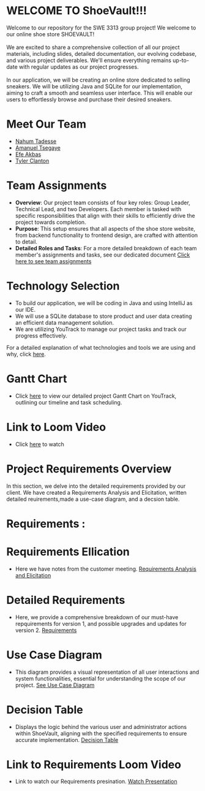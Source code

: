 # WELCOME TO ShoeVault!!!
Welcome to our repository for the SWE 3313 group project! We welcome to our online shoe store SHOEVAULT!<br><br>We are excited to share a comprehensive collection of all our project materials, including slides, detailed documentation, our evolving codebase, and various project deliverables. We'll ensure everything remains up-to-date with regular updates as our project progresses.<br><br>In our application, we will be creating an online store dedicated to selling sneakers. We will be utilizing Java and SQLite for our implementation, aiming to craft a smooth and seamless user interface. This will enable our users to effortlessly browse and purchase their desired sneakers.




# Meet Our Team

- [Nahum Tadesse](Project_Deliverables/resumes/nahumresume.md)
- [Amanuel Tsegaye](Project_Deliverables/resumes/AmanuelResume.md)
- [Efe Akbas](Project_Deliverables/resumes/EfeAkbasresume.md)
- [Tyler Clanton](Project_Deliverables/resumes/TResume.md)
# Team Assignments

- **Overview**: Our project team consists of four key roles: Group Leader, Technical Lead, and two Developers. Each member is tasked with specific responsibilities that align with their skills to efficiently drive the project towards completion.
- **Purpose**: This setup ensures that all aspects of the shoe store website, from backend functionality to frontend design, are crafted with attention to detail.
- **Detailed Roles and Tasks**: For a more detailed breakdown of each team member's assignments and tasks, see our dedicated document [Click here to see team assignments](Project_Deliverables/docs/teamassignments.md)

# Technology Selection

- To build our application, we will be coding in Java and using IntelliJ as our IDE.
- We will use a SQLite database to store product and user data creating an efficient data management solution.
- We are utilizing YouTrack to manage our project tasks and track our progress effectively.

For a detailed explanation of what technologies and tools we are using and why, click [here](Project_Deliverables/docs/tech.md).



# Gantt Chart

- Click [here](https://sweprojectteam5.youtrack.cloud/gantt-charts/226-0) to view our detailed project Gantt Chart on YouTrack, outlining our timeline and task scheduling.

# Link to Loom Video
- Click [here](https://www.loom.com/share/5daf5ec3185e47469d332c0e944c73da?sid=9950fb01-bfb8-4937-b339-8abd2bf112c2) to watch

# Project Requirements Overview

In this section, we delve into the detailed requirements provided by our client. We have created a Requirements Analysis and Elicitation, written detailed reuirements,made a use-case diagram, and a decsion table. 

# Requirements :

# Requirements Ellication
- Here we have notes from the customer meeting. [Requirements Analysis and Elicitation](Project_Deliverables/docs/Elicitation.md)

# Detailed Requirements 
- Here, we provide a comprehensive breakdown of our must-have repquirements for version 1, and possible upgrades and updates for version 2. [Requirements](Project_Deliverables/docs/Requirements.md)
# Use Case Diagram 
- This diagram provides a visual representation of all user interactions and system functionalities, essential for understanding the scope of our project. [See Use Case Diagram](Project_Deliverables/docs/USE_CASE_DIAGRAM.png)
# Decision Table 
- Displays the logic behind the various user and administrator actions within ShoeVault, aligning with the specified requirements to ensure accurate implementation. [Decision Table](Project_Deliverables/docs/Decision_Table_1.png)
# Link to Requirements Loom Video
- Link to watch our Requirements presination. [Watch Presentation](https://www.dropbox.com/scl/fi/hstid85vner4a9l82r52q/ReqVideo.mp4?rlkey=cn1jaz0vjd682hy3n0lt875wg&st=4zufpmle&dl=0)


